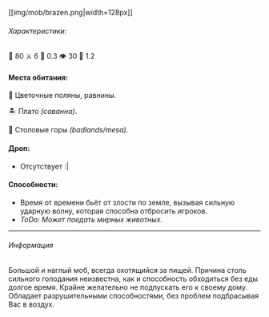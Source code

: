 [[img/mob/brazen.png|width=128px]]

###### Характеристики:
🧡 80 ⚔ 6 👣 0.3 👁 30 🤺 1.2
#### Места обитания:
🌺 Цветочные поляны, равнины.

🏝 Плато *(саванна)*.

🌋 Столовые горы *(badlands/mesa)*.
#### Дроп:
- Отсутствует :|
#### Способности:
- Время от времени бьёт от злости по земле, вызывая сильную ударную волну, которая способна отбросить игроков.
- *ToDo: Может поедать мирных животных.*
___
###### Информация
Большой и наглый моб, всегда охотящийся за пищей. Причина столь сильного голодания неизвестна, как и способность обходиться без еды долгое время. Крайне желательно не подпускать его к своему дому. Обладает разрушительными способностями, без проблем подбрасывая Вас в воздух.